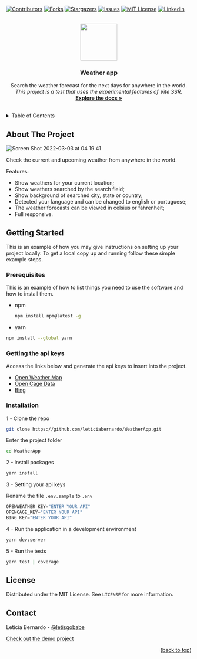 <!-- README.md template: https://github.com/othneildrew/Best-README-Template -->
[![Contributors][contributors-shield]][contributors-url]
[![Forks][forks-shield]][forks-url]
[![Stargazers][stars-shield]][stars-url]
[![Issues][issues-shield]][issues-url]
[![MIT License][license-shield]][license-url]
[![LinkedIn][linkedin-shield]][linkedin-url]

<br />
<div align="center">
  <a href="https://github.com/leticiabernardo/WeatherApp">
    <img src="https://user-images.githubusercontent.com/13439423/156508028-1ff3a038-48bb-43bc-87b4-6361e9e9c170.png" width="100" /> 
  </a>

  <h3 align="center">Weather app</h3>

  <p align="center">
    Search the weather forecast for the next days for anywhere in the world.
    <br />
    <i>This project is a test that uses the experimental features of Vite SSR.</i>
    <br />
    <a href="https://github.com/leticiabernardo/WeatherApp"><strong>Explore the docs »</strong></a>
    <br />
    <br />
  </p>
</div>



<!-- TABLE OF CONTENTS -->
<details>
  <summary>Table of Contents</summary>
  <ol>
    <li><a href="#about-the-project">About The Project</a></li>
    <li>
      <a href="#getting-started">Getting Started</a>
      <ul>
        <li><a href="#prerequisites">Prerequisites</a></li>
        <li><a href="#getting-the-api-keys">Getting the api keys</a></li>
        <li><a href="#installation">Installation</a></li>
      </ul>
    </li>
    <li><a href="#license">License</a></li>
    <li><a href="#contact">Contact</a></li>
  </ol>
</details>


## About The Project
![Screen Shot 2022-03-03 at 04 19 41](https://user-images.githubusercontent.com/13439423/156516110-d73b63ff-7811-4be7-bfec-55a093605f18.png)

Check the current and upcoming weather from anywhere in the world.

Features:

- Show weathers for your current location;
- Show weathers searched by the search field;
- Show background of searched city, state or country;
- Detected your language and can be changed to english or portuguese;
- The weather forecasts can be viewed in celsius or fahrenheit;
- Full responsive.



## Getting Started

This is an example of how you may give instructions on setting up your project locally.
To get a local copy up and running follow these simple example steps.

### Prerequisites

This is an example of how to list things you need to use the software and how to install them.
* npm
  ```sh
  npm install npm@latest -g
  ```
  
 * yarn
  ```sh
  npm install --global yarn
  ```

### Getting the api keys

Access the links below and generate the api keys to insert into the project.

- [Open Weather Map](https://openweathermap.org/)
- [Open Cage Data](https://opencagedata.com/)
- [Bing](https://www.microsoft.com/en-us/bing/apis/pricing)

### Installation

1 - Clone the repo
```sh
git clone https://github.com/leticiabernardo/WeatherApp.git
```
Enter the project folder
```sh
cd WeatherApp
```

2 - Install packages
```sh
yarn install
```

3 - Setting your api keys

Rename the file `.env.sample` to `.env`
```js
OPENWEATHER_KEY="ENTER YOUR API"
OPENCAGE_KEY="ENTER YOUR API"
BING_KEY="ENTER YOUR API"
```

4 - Run the application in a development environment
```sh
yarn dev:server
```

5 - Run the tests
```sh
yarn test | coverage
```


<!-- LICENSE -->
## License

Distributed under the MIT License. See `LICENSE` for more information.


<!-- CONTACT -->
## Contact

Letícia Bernardo - [@letisgobabe](https://twitter.com/letisgobabe)

[Check out the demo project](https://leb-weather-app.herokuapp.com/)


<p align="right">(<a href="#top">back to top</a>)</p>


<!-- MARKDOWN LINKS & IMAGES -->
<!-- https://www.markdownguide.org/basic-syntax/#reference-style-links -->

[contributors-shield]: https://img.shields.io/github/contributors/leticiabernardo/WeatherApp.svg?style=for-the-badge
[contributors-url]: https://github.com/leticiabernardo/WeatherApp/graphs/contributors
[forks-shield]: https://img.shields.io/github/forks/leticiabernardo/WeatherApp.svg?style=for-the-badge
[forks-url]: https://github.com/leticiabernardo/WeatherApp/network/members
[stars-shield]: https://img.shields.io/github/stars/leticiabernardo/WeatherApp.svg?style=for-the-badge
[stars-url]: https://github.com/leticiabernardo/WeatherApp/stargazers
[issues-shield]: https://img.shields.io/github/issues/leticiabernardo/WeatherApp.svg?style=for-the-badge
[issues-url]: https://github.com/leticiabernardo/WeatherApp/issues
[license-shield]: https://img.shields.io/github/license/leticiabernardo/WeatherApp.svg?style=for-the-badge
[license-url]: https://github.com/leticiabernardo/WeatherApp/blob/master/LICENSE.txt
[linkedin-shield]: https://img.shields.io/badge/-LinkedIn-black.svg?style=for-the-badge&logo=linkedin&colorB=555
[linkedin-url]: https://linkedin.com/in/lebernardo


